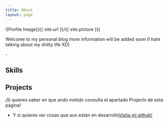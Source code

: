 ```yaml
---
title: About
layout: page
---
```

![Profile Image]({{ site.url }}/{{ site.picture }})

<p>Welcome to my personal blog more information will be added soon (I hate talking about my shitty life XD)</p>

<p>-</p>

<h2>Skills</h2>



<h2>Projects</h2>

<p>¡Si quieres saber en que ando metido consulta el apartado Projects de esta página!</p>
<ul>
	<li>Y si quieres ver cosas que aun están en desarrollo<a href="https://github.com/">Visita mi github!</a></li>

</ul>
